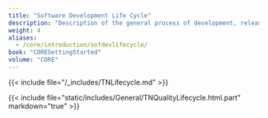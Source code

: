 ```yaml
---
title: "Software Development Life Cycle"
description: "Description of the general process of development, release, and patching of TrueNAS CORE versions."
weight: 4
aliases:
  - /core/introduction/sofdevlifecycle/
book: "COREGettingStarted"
volume: "CORE"
---
```


{{< include file="/_includes/TNLifecycle.md" >}}

{{< include file="static/includes/General/TNQualityLifecycle.html.part" markdown="true" >}}
